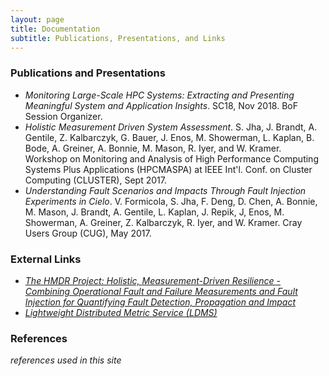 ```yaml
---
layout: page
title: Documentation
subtitle: Publications, Presentations, and Links
---
```


### Publications and Presentations ###

* *Monitoring Large-Scale HPC Systems: Extracting and Presenting Meaningful System and Application Insights*. SC18, Nov 2018. BoF Session Organizer. 
* *Holistic Measurement Driven System Assessment*. S. Jha, J. Brandt, A. Gentile, Z. Kalbarczyk, G. Bauer, J. Enos, M. Showerman, L. Kaplan, B. Bode, A. Greiner, A. Bonnie, M. Mason, R. Iyer, and W. Kramer. Workshop on Monitoring and Analysis of High Performance Computing Systems Plus Applications (HPCMASPA) at IEEE Int'l. Conf. on Cluster Computing (CLUSTER), Sept 2017. 
* *Understanding Fault Scenarios and Impacts Through Fault Injection Experiments in Cielo*. V. Formicola, S. Jha, F. Deng, D. Chen, A. Bonnie, M. Mason, J. Brandt, A. Gentile, L. Kaplan, J. Repik, J, Enos, M. Showerman, A. Greiner, Z. Kalbarczyk, R. Iyer, and W. Kramer. Cray Users Group (CUG), May 2017.

### External Links ###
* *[The HMDR Project: Holistic, Measurement-Driven Resilience - Combining Operational Fault and Failure Measurements and Fault Injection for Quantifying Fault Detection, Propagation and Impact](http://portal.nersc.gov/project/m888/resilience/)*
* *[Lightweight Distributed Metric Service (LDMS)](https://github.com/ovis-hpc/ovis)*

### References ###
*references used in this site*
